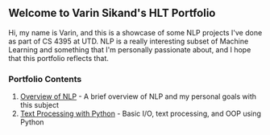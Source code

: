 ## Welcome to Varin Sikand's HLT Portfolio

Hi, my name is Varin, and this is a showcase of some NLP projects I've done as part of CS 4395 at UTD. NLP is a really interesting subset of Machine Learning and something that I'm personally passionate about, and I hope that this portfolio reflects that.

### Portfolio Contents

1. [Overview of NLP](https://github.com/Whooosp/HLT-class/blob/main/Overview%20of%20NLP.pdf) - A brief overview of NLP and my personal goals with this subject
2. [Text Processing with Python](https://github.com/Whooosp/HLT-class/tree/main/HW1) - Basic I/O, text processing, and OOP using Python
